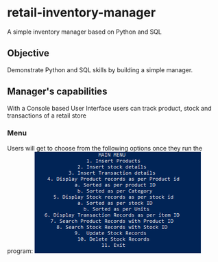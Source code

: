 # retail-inventory-manager
A simple inventory manager based on Python and SQL

## Objective
Demonstrate Python and SQL skills by building a simple manager.

## Manager's capabilities
With a Console based User Interface users can track product, stock and transactions of a retail store

### Menu
Users will get to choose from the following options once they run the program:
![Image](https://github.com/sowmyatdm/retail-inventory-manager/blob/main/Choices.PNG)
